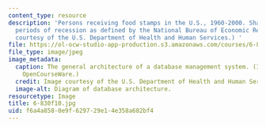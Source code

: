 ```yaml
---
content_type: resource
description: 'Persons receiving food stamps in the U.S., 1960-2000. Shaded areas are
  periods of recession as defined by the National Bureau of Economic Research. (Image
  courtesy of the U.S. Department of Health and Human Services.) '
file: https://ol-ocw-studio-app-production.s3.amazonaws.com/courses/6-830-database-systems-fall-2010/f6a4a8580e9f629729e14e358a682bf4_6-830f10.jpg
file_type: image/jpeg
image_metadata:
  caption: The general architecture of a database management system. (Image by MIT
    OpenCourseWare.)
  credit: Image courtesy of the U.S. Department of Health and Human Services.
  image-alt: Diagram of database architecture.
resourcetype: Image
title: 6-830f10.jpg
uid: f6a4a858-0e9f-6297-29e1-4e358a682bf4
---
```

